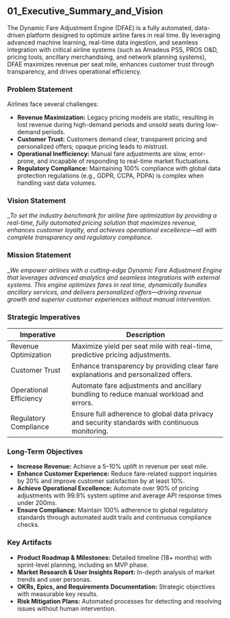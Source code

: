 ## 01_Executive_Summary_and_Vision
The Dynamic Fare Adjustment Engine (DFAE) is a fully automated, data-driven platform designed to optimize airline fares in real time. By leveraging advanced machine learning, real-time data ingestion, and seamless integration with critical airline systems (such as Amadeus PSS, PROS O&D, pricing tools, ancillary merchandising, and network planning systems), DFAE maximizes revenue per seat mile, enhances customer trust through transparency, and drives operational efficiency.

### Problem Statement
Airlines face several challenges:
- **Revenue Maximization:** Legacy pricing models are static, resulting in lost revenue during high-demand periods and unsold seats during low-demand periods.
- **Customer Trust:** Customers demand clear, transparent pricing and personalized offers; opaque pricing leads to mistrust.
- **Operational Inefficiency:** Manual fare adjustments are slow, error-prone, and incapable of responding to real-time market fluctuations.
- **Regulatory Compliance:** Maintaining 100% compliance with global data protection regulations (e.g., GDPR, CCPA, PDPA) is complex when handling vast data volumes.

### Vision Statement
__To set the industry benchmark for airline fare optimization by providing a real-time, fully automated pricing solution that maximizes revenue, enhances customer loyalty, and achieves operational excellence—all with complete transparency and regulatory compliance._

### Mission Statement
__We empower airlines with a cutting-edge Dynamic Fare Adjustment Engine that leverages advanced analytics and seamless integrations with external systems. This engine optimizes fares in real time, dynamically bundles ancillary services, and delivers personalized offers—driving revenue growth and superior customer experiences without manual intervention._

### Strategic Imperatives
| Imperative              | Description                                                                 |
|-------------------------|-----------------------------------------------------------------------------|
| Revenue Optimization    | Maximize yield per seat mile with real-time, predictive pricing adjustments. |
| Customer Trust          | Enhance transparency by providing clear fare explanations and personalized offers. |
| Operational Efficiency  | Automate fare adjustments and ancillary bundling to reduce manual workload and errors. |
| Regulatory Compliance   | Ensure full adherence to global data privacy and security standards with continuous monitoring. |

### Long-Term Objectives
- **Increase Revenue:** Achieve a 5–10% uplift in revenue per seat mile.
- **Enhance Customer Experience:** Reduce fare-related support inquiries by 20% and improve customer satisfaction by at least 10%.
- **Achieve Operational Excellence:** Automate over 90% of pricing adjustments with 99.9% system uptime and average API response times under 200ms.
- **Ensure Compliance:** Maintain 100% adherence to global regulatory standards through automated audit trails and continuous compliance checks.

### Key Artifacts
- **Product Roadmap & Milestones:** Detailed timeline (18+ months) with sprint-level planning, including an MVP phase.
- **Market Research & User Insights Report:** In-depth analysis of market trends and user personas.
- **OKRs, Epics, and Requirements Documentation:** Strategic objectives with measurable key results.
- **Risk Mitigation Plans:** Automated processes for detecting and resolving issues without human intervention.
